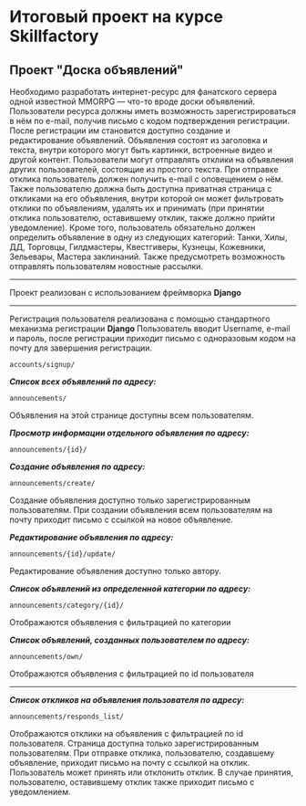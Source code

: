 # Итоговый проект на курсе Skillfactory

## Проект "Доска объявлений"

Необходимо разработать интернет-ресурс для фанатского сервера одной известной MMORPG — что-то вроде доски объявлений.
Пользователи ресурса должны иметь возможность зарегистрироваться в нём по e-mail, получив письмо с кодом подтверждения
регистрации.
После регистрации им становится доступно создание и редактирование объявлений. Объявления состоят из заголовка и текста,
внутри которого могут быть картинки, встроенные видео и другой контент.
Пользователи могут отправлять отклики на объявления других пользователей, состоящие из простого текста. При отправке
отклика пользователь должен получить e-mail с оповещением о нём.
Также пользователю должна быть доступна приватная страница с откликами на его объявления, внутри которой он может
фильтровать отклики по объявлениям,
удалять их и принимать (при принятии отклика пользователю, оставившему отклик, также должно прийти уведомление).
Кроме того, пользователь обязательно должен определить объявление в одну из следующих категорий: Танки, Хилы, ДД,
Торговцы, Гилдмастеры, Квестгиверы, Кузнецы, Кожевники, Зельевары, Мастера заклинаний.
Также предусмотреть возможность отправлять пользователям новостные рассылки.
___

Проект реализован с использованием фреймворка **Django**

___

Регистрация пользователя реализована с помощью стандартного механизма регистрации **Django**
Пользователь вводит Username, e-mail и пароль, после регистрации приходит письмо с одноразовым кодом на почту для
завершения регистрации.

```
accounts/signup/
```

***Список всех объявлений по адресу:***

```
announcements/
```

Объявления на этой странице доступны всем пользователям.

***Просмотр информации отдельного объявления по адресу:***

```
announcements/{id}/
```

***Создание объявления по адресу:***

```
announcements/create/
```

Создание объявления доступно только зарегистрированным пользователям.
При создании объявления всем пользователям на почту приходит письмо с ссылкой на новое объявление.

***Редактирование объявления по адресу:***

```
announcements/{id}/update/
```

Редактирование объявления доступно только автору.

***Список объявлений из определенной категории по адресу:***

```
announcements/category/{id}/
```

Отображаются объявления с фильтрацией по категории

***Список объявлений, созданных пользователем по адресу:***

```
announcements/own/
```

Отображаются объявления с фильтрацией по id пользователя
______
***Список откликов на объявления пользователя по адресу:***

```
announcements/responds_list/
```

Отображаются отклики на объявления с фильтрацией по id пользователя. Страница доступна только зарегистрированным
пользователям.
При отправке отклика, пользователю, создавшему объявление, приходит письмо на почту с ссылкой на отклик.
Пользователь может принять или отклонить отклик. В случае принятия, пользователю, оставившему отклик также приходит
письмо с уведомлением.

